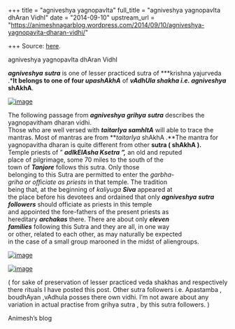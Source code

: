 +++
title = "agniveshya yagnopavIta"
full_title = "agniveshya yagnopavIta dhAran VidhI"
date = "2014-09-10"
upstream_url = "https://animeshnagarblog.wordpress.com/2014/09/10/agniveshya-yagnopavita-dharan-vidhi/"

+++
Source: [here](https://animeshnagarblog.wordpress.com/2014/09/10/agniveshya-yagnopavita-dharan-vidhi/).

agniveshya yagnopavIta dhAran VidhI

***agniveshya*** ***sutra*** is one of lesser practiced sutra of
***krishna yajurveda .***It belongs to one of four ***upa**shAkhA*** of
******vAdhUla shakha*** i.e. agniveshya* shAkhA**.

[![image](https://animeshnagarblog.files.wordpress.com/2014/09/wpid-img_20140911_000222.jpg?w=700 "IMG_20140911_000222.JPG")](https://animeshnagarblog.files.wordpress.com/2014/09/wpid-img_20140911_000222.jpg)

The following passage from ***agniveshya*** ***grihya*** ***sutra***
describes the yagnopavitham dharan vidhi.  
Those who are well versed with ***taitarIya samhItA*** will able to
trace the mantras. Most of mantras are from ***taitarIya* shAkhA .**The
mantra for yagnopavitha dharan is quite different from other **sutra (
shAkhA ).**  
Temple priests of ” ***adIkElAsha Ksetra ”,*** an old and reputed  
place of pilgrimage, some 70 miles to the south of the  
town of ***Tanjore*** follows this sutra. Only those  
belonging to this Sutra are permitted to enter the *garbha-*  
*griha or officiate as priests* in that temple. The tradition  
being that, at the beginning of *kaliyuga* ***Siva*** appeared at  
the place before his devotees and ordained that only ***agniveshya***
***sutra*** ***followers*** should officiate as priests in this
temple  
and appointed the fore-fathers of the present priests as  
hereditary ***archakas*** there. There are about only ***eleven***  
***families*** following this Sutra and they are all, in one way  
or other, related to each other, as may naturally be expected  
in the case of a small group marooned in the midst of aliengroups.

[![image](https://animeshnagarblog.files.wordpress.com/2014/09/wpid-img_20140908_174431.jpg?w=700 "IMG_20140908_174431.JPG")](https://animeshnagarblog.files.wordpress.com/2014/09/wpid-img_20140908_174431.jpg)

[![image](https://animeshnagarblog.files.wordpress.com/2014/09/wpid-img_20140908_174340.jpg?w=700 "IMG_20140908_174340.JPG")](https://animeshnagarblog.files.wordpress.com/2014/09/wpid-img_20140908_174340.jpg)

( for sake of preservation of lesser practiced veda shakhas and
respectively there rituals I have posted this post. Other sutra
followers i.e. Apastamba , boudhAyan ,vAdhula posses there own vidhi.
I’m not aware about any variation in actual practise from grihya sutra
, by this sutra followers. )

Animesh’s blog

